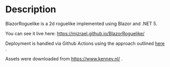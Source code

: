 # Description
BlazorRoguelike is a 2d roguelike implemented using Blazor and .NET 5.

You can see it live here: https://mizrael.github.io/BlazorRoguelike/

Deployment is handled via Github Actions using the approach outlined [here](https://www.davideguida.com/how-to-deploy-blazor-webassembly-on-github-pages-using-github-actions/) . 

Assets were downloaded from https://www.kenney.nl/ .

